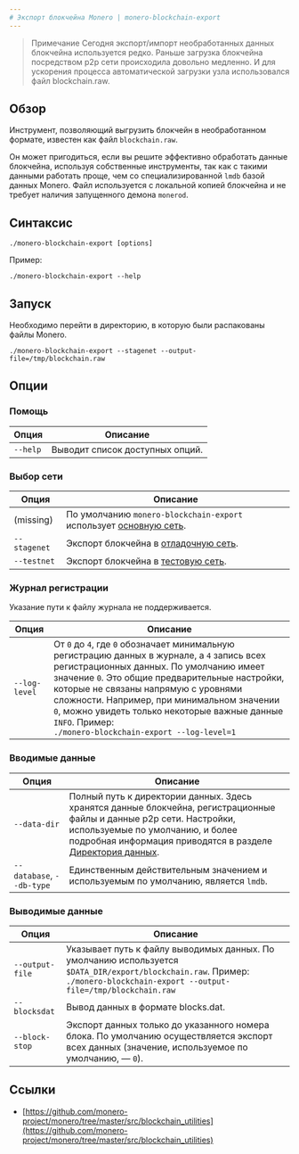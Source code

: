```yaml
---
# Экспорт блокчейна Monero | monero-blockchain-export
---
```


>   Примечание
    Сегодня экспорт/импорт необработанных данных блокчейна используется редко. Раньше загрузка блокчейна посредством p2p сети происходила довольно медленно. И для ускорения процесса автоматической загрузки узла использовался файл blockchain.raw.

## Обзор

Инструмент, позволяющий выгрузить блокчейн в необработанном формате, известен как файл `blockchain.raw`.

Он может пригодиться, если вы решите эффективно обработать данные блокчейна, используя собственные инструменты, так как с такими данными работать проще, чем со специализированной `lmdb` базой данных Monero.
Файл используется с локальной копией блокчейна и не требует наличия запущенного демона `monerod`.

## Синтаксис

`./monero-blockchain-export [options]`

Пример:

`./monero-blockchain-export --help`

## Запуск

Необходимо перейти в директорию, в которую были распакованы файлы Monero.

`./monero-blockchain-export --stagenet --output-file=/tmp/blockchain.raw`


## Опции

### Помощь

| Опция               | Описание
|---------------------|--------------------------------------------------------------------------------------------------------------------------------------
| `--help`            | Выводит список доступных опций.

### Выбор сети

| Опция               | Описание
|---------------------|--------------------------------------------------------------------------------------------------------------------------------------
| (missing)           | По умолчанию `monero-blockchain-export` использует [основную сеть](/infrastructure/networks#mainnet).
| `--stagenet`        | Экспорт блокчейна в [отладочную сеть](/infrastructure/networks#stagenet).
| `--testnet`         | Экспорт блокчейна в [тестовую сеть](/infrastructure/networks#testnet).

### Журнал регистрации

Указание пути к файлу журнала не поддерживается.

| Опция               | Описание
|---------------------|--------------------------------------------------------------------------------------------------------------------------------------
| `--log-level`       | От `0` до `4`, где `0` обозначает минимальную регистрацию данных в журнале, а `4` запись всех регистрационных данных. По умолчанию имеет значение `0`. Это общие предварительные настройки, которые не связаны напрямую с уровнями сложности. Например, при минимальном значении `0`, можно увидеть только некоторые важные данные `INFO`. Пример: <br />`./monero-blockchain-export --log-level=1`

### Вводимые данные

| Опция                      | Описание
|----------------------------|--------------------------------------------------------------------------------------------------------------------------------------
| `--data-dir`               | Полный путь к директории данных. Здесь хранятся данные блокчейна, регистрационные файлы и данные p2p сети. Настройки, используемые по умолчанию, и более подробная информация приводятся в разделе [Директория данных](/interacting/overview/#data-directory).
| `--database`, `--db-type`  | Единственным действительным значением и используемым по умолчанию, является `lmdb`.

### Выводимые данные

| Опция               | Описание
|---------------------|--------------------------------------------------------------------------------------------------------------------------------------
| `--output-file`     | Указывает путь к файлу выводимых данных. По умолчанию используется `$DATA_DIR/export/blockchain.raw`. Пример: <br />`./monero-blockchain-export --output-file=/tmp/blockchain.raw`
| `--blocksdat`       | Вывод данных в формате blocks.dat.
| `--block-stop`      | Экспорт данных только до указанного номера блока. По умолчанию осуществляется экспорт всех данных (значение, используемое по умолчанию, — `0`).

## Ссылки

* [https://github.com/monero-project/monero/tree/master/src/blockchain_utilities](https://github.com/monero-project/monero/tree/master/src/blockchain_utilities)
